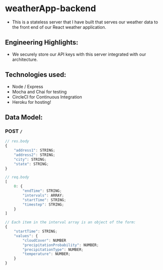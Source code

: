 # weatherApp-backend
  * This is a stateless server that I have built that serves our weather data to the front end of our React weather application.

## Engineering Highlights:
  * We securely store our API keys with this server integrated with our architecture.

## Technologies used:
  * Node / Express
  * Mocha and Chai for testing
  * CircleCI for Continuous Integration
  * Heroku for hosting!

## Data Model:
### POST `/`
```js
// res.body
{
    "address1": STRING;
    "address2": STRING;
    "city": STRING;
    "state": STRING;
}

// req.body
[
    0: {
        "endTime": STRING;
        "intervals": ARRAY;
        "startTime": STRING;
        "timestep": STRING;
    }
]

// Each item in the interval array is an object of the form:
{
    "startTime": STRING;
    "values": {
        "cloudCover": NUMBER
        "precipitationProbability": NUMBER;
        "precipitationType": NUMBER;
        "temperature": NUMBER;
    }
}
```